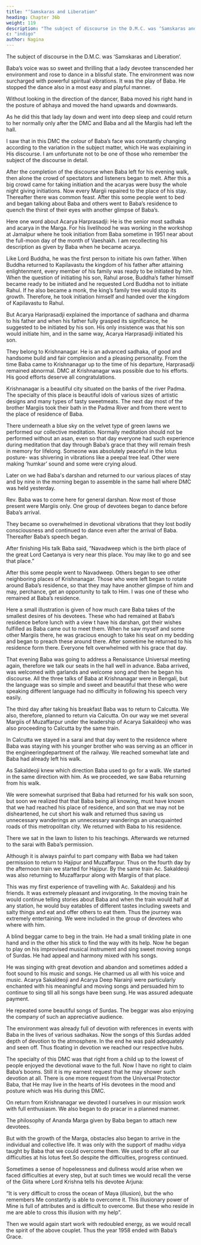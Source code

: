 ```yaml
---
title: "‘Samskaras and Liberation"
heading: Chapter 36b
weight: 119
description: "The subject of discourse in the D.M.C. was ‘Samskaras and Liberation’"
c: "indigo"
author: Nagina
---
```



The subject of discourse in the D.M.C. was ‘Samskaras and Liberation’.

<!-- Baba started his discourse. Every one’s eyes were centred on Baba’s face as he
developed the subject matter through his discourse. It appeared as if even the sight of
Baba had delivered everyone from mental distractions and that they had attained
perfect mental withdrawal. Now they became fully engrossed in their ‘Iista’. All were
one pointed and aborting Baba’s divine words in full concentration. -->

Baba’s voice was so sweet and thrilling that a lady devotee transcended her environment and rose to dance in a blissful state. The environment was now surcharged with powerful spiritual vibrations. It was the play of Baba. He stopped the
dance also in a most easy and playful manner. 

Without looking in the direction of the dancer, Baba moved his right hand in the posture of abhaya and moved the hand upwards and downwards.

As he did this that lady lay down and went into deep sleep
and could return to her normally only after the DMC and Baba and all the Margiis had
left the hall.

I saw that in this DMC the colour of Baba’s face was constantly changing according to the variation in the subject matter, which He was explaining in His discourse. I am unfortunate not to be one of those who remember the subject of the
discourse in detail.

After the completion of the discourse when Baba left for his evening walk, then
alone the crowd of spectators and listeners began to melt. After this a big crowd came
for taking initiation and the acaryas were busy the whole night giving initiations.
Now every Margii repaired to the place of his stay. Thereafter there was
common feast. After this some people went to bed and began talking about Baba and
others went to Baba’s residence to quench the thirst of their eyes with another glimpse
of Baba’s.

Here one word about Acarya Harprasadji: He is the senior most sadhaka and
acarya in the Marga. For his livelihood he was working in the workshop at Jamalpur
where he took initiation from Baba sometime in 1951 near about the full-moon day of
the month of Vaeshakh. I am recollecting his description as given by Baba when he
became acarya.

Like Lord Buddha, he was the first person to initiate his own father. When
Buddha returned to Kapilavastu the kingdom of his father after attaining enlightenment,
every member of his family was ready to be initiated by him. When the question of
initiating his son, Rahul arose, Buddha’s father himself became ready to be initiated
and he requested Lord Buddha not to initiate Rahul. If he also became a monk, the
king’s family tree would stop its growth. Therefore, he took initiation himself and
handed over the kingdom of Kapilavastu to Rahul.

But Acarya Hariprasadji explained the importance of sadhana and dharma to his father and when his father fully grasped its significance, he suggested to be initiated by his son. His only insistence was that his son would initiate him, and in the same way, Acarya Harprasadji initiated his son.

They belong to Krishnanagar. He is an advanced sadhaka, of good and handsome build and fair complexion and a pleasing
personality. From the time Baba came to Krishnanagar up to the time of his departure,
Harprasadji remained abnormal. DMC at Krishnanagar was possible due to his efforts.
His good efforts deserve all congratulations.



Krishnanagar is a beautiful city situated on the banks of the river Padma. The
specialty of this place is beautiful idols of various sizes of artistic designs and many
types of tasty sweetmeats. The next day most of the brother Margiis took their bath in
the Padma River and from there went to the place of residence of Baba. 

There underneath a blue sky on the velvet type of green lawns we performed our collective
meditation. Normally meditation should not be performed without an asan, even so that
day everyone had such experience during meditation that day through Baba’s grace that they will remain fresh in memory for lifelong. Someone was absolutely peaceful in the lotus posture- was shivering in vibrations like a peepal tree leaf. Other were making ‘humkar’ sound and some were crying aloud.

Later on we had Baba's darshan and returned to our various places of stay and by nine in the morning began to assemble in the same hall where DMC was held yesterday. 

Rev. Baba was to come here for general darshan. Now most of those present were Margiis only. One group of devotees began to dance before Baba’s arrival. 

They became so overwhelmed in devotional vibrations that they lost bodily
consciousness and continued to dance even after the arrival of Baba. Thereafter Baba’s speech began.

After finishing His talk Baba said, “Navadweep which is the birth place of the great Lord Caetanya is very near this place. You may like to go and see that place.”

After this some people went to Navadweep. Others began to see other neighboring places of Krishnanagar. Those who were left began to rotate around Baba’s residence, so that they may have another glimpse of him and may, perchance, get an opportunity to talk to Him. I was one of these who remained at Baba’s residence.

Here a small illustration is given of how much care Baba takes of the smallest
desires of his devotees. These who had remained at Baba’s residence before lunch
with a view t have his darshan, got their wishes fulfilled as Baba came out to meet
them. When he saw myself and some other Margiis there, he was gracious enough to
take his seat on my bedding and began to preach these around there. After sometime
he returned to his residence form there. Everyone felt overwhelmed with his grace that
day.

That evening Baba was going to address a Renaissance Universal meeting again, therefore we talk our seats in the hall well in advance. Baba arrived, was welcomed with garlands and welcome song and then he began his discourse.
All the three talks of Baba at Krishnanagar were in Bengali, but the language
was so simple and sweet and beautiful that these who were speaking different
language had no difficulty in following his speech very easily.

The third day after taking his breakfast Baba was to return to Calcutta. We also, therefore, planned to return via Calcutta. On our way we met several Margiis of Muzaffarpur under the leadership of Acarya Sakaldeoji who was also proceeding to Calcutta by the same train.

In Calcutta we stayed in a sarai and that day went to the residence where Baba
was staying with his younger brother who was serving as an officer in the engineeringdepartment of the railway. We reached somewhat late and Baba had already left his walk.

As Sakaldeoji knew which direction Baba used to go for a walk. We started in the same direction with him. As we proceeded, we saw Baba returning from his walk. 

We were somewhat surprised that Baba had returned for his walk son soon, but soon we realized that that Baba being all knowing, must have known that we had reached his place of residence, and son that we may not be disheartened, he cut short his walk and returned thus saving us unnecessary wanderings an unnecessary wanderings an unacquainted roads of this metropolitan city. We returned with Baba to his residence.

There we sat in the lawn to listen to his teachings. Afterwards we returned to the sarai with Baba’s permission.

Although it is always painful to part company with Baba we had taken
permission to return to Hajipur and Muzaffarpur. Thus on the fourth day by the
afternoon train we started for Hajipur. By the same train Ac. Sakaldeoji was also
returning to Muzaffarpur along with Margiis of that place.

This was my first experience of travelling with Ac. Sakaldeoji and his friends. It was extremely pleasant and invigorating. In the moving train he would continue telling stories about Baba and when the train would half at any station, he would buy eatables of different tastes including sweets and salty things and eat and offer others to eat
them. Thus the journey was extremely entertaining. We were included in the group of
devotees who where with him.

A blind beggar came to beg in the train. He had a small tinkling plate in one hand and in the other his stick to find the way with its help. Now he began to play on his improvised musical instrument and sing sweet moving songs of Surdas. He had
appeal and harmony mixed with his songs. 

He was singing with great devotion and abandon and sometimes added a foot sound to his music and songs. He charmed us
all with his voice and music. Acarya Sakaldeoji and Acarya Deep Narainji were particularly enchanted with his meaningful and moving songs and persuaded him to continue to sing till all his songs have been sung. He was assured adequate payment.

He repeated some beautiful songs of Surdas. The beggar was also enjoying the company of such an appreciative audience.

The environment was already full of devotion with references in events with Baba in the lives of various sadhakas. Now the songs of this Surdas added depth of devotion to the atmosphere. In the end he was paid adequately and seen off. Thus
floating in devotion we reached our respective hubs.

The specialty of this DMC was that right from a child up to the lowest of people enjoyed the devotional wave to the full. Now I have no right to claim Baba’s booms. Still it is my earnest request that he may shower such devotion at all. There is one more request from the Universal Protector Baba, that He may live in the hearts of His devotees in the mood and posture which was His during this DMC. 

On return from Krishnanagar we devoted I ourselves in our mission work with full enthusiasm. We also began to do pracar in a planned manner.

The philosophy of Ananda Marga given by Baba began to attach new devotees.

But with the growth of the Marga, obstacles also began to arrive in the individual and collective life. It was only with the support of madhu vidya taught by Baba that we could overcome them. We used to offer all our difficulties at his lotus feet.So despite the difficulties, progress continued. 

Sometimes a sense of hopelessness and dullness would arise when we faced difficulties at every step, but at
such times we would recall the verse of the Giita where Lord Krishna tells his devotee
Arjuna:

“It is very difficult to cross the ocean of Maya (illusion), but the who remembers Me constantly is able to overcome it. This illusionary power of Mine is full of attributes and is difficult to overcome. But these who reside in me are
able to cross this illusion with my help”.

Then we would again start work with redoubled energy, as we would recall the spirit of the above couplet.
Thus the year 1958 ended with Baba’s Grace.

<!-- APPENDIX

Naginada ceased writing his memoirs after some controversy arising after their monthly
publication. A part of the correspondence that ensued is reproduced here to explain the
abrupt end to the unfinished autobiography.
 -->